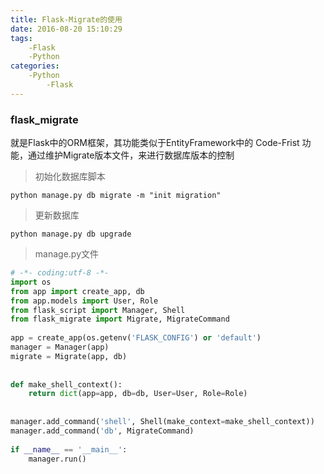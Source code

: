 ```yaml
---
title: Flask-Migrate的使用
date: 2016-08-20 15:10:29
tags:
	-Flask
	-Python
categories: 
	-Python
		-Flask
---
```

### flask_migrate 

就是Flask中的ORM框架，其功能类似于EntityFramework中的 Code-Frist 功能，通过维护Migrate版本文件，来进行数据库版本的控制

>初始化数据库脚本

```
python manage.py db migrate -m "init migration"
```

> 更新数据库

```
python manage.py db upgrade
```

>manage.py文件

```python
# -*- coding:utf-8 -*-
import os
from app import create_app, db
from app.models import User, Role
from flask_script import Manager, Shell
from flask_migrate import Migrate, MigrateCommand
 
app = create_app(os.getenv('FLASK_CONFIG') or 'default')
manager = Manager(app)
migrate = Migrate(app, db)
 
 
def make_shell_context():
    return dict(app=app, db=db, User=User, Role=Role)
 
 
manager.add_command('shell', Shell(make_context=make_shell_context))
manager.add_command('db', MigrateCommand)
 
if __name__ == '__main__':
    manager.run()
```